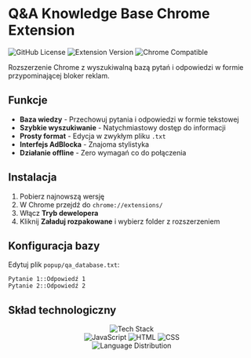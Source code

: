 # Q&A Knowledge Base Chrome Extension

![GitHub License](https://img.shields.io/badge/license-MIT-blue.svg)
![Extension Version](https://img.shields.io/badge/version-2.0.0-green)
![Chrome Compatible](https://img.shields.io/badge/Chrome-compatible-brightgreen)

Rozszerzenie Chrome z wyszukiwalną bazą pytań i odpowiedzi w formie przypominającej bloker reklam.

## Funkcje

- **Baza wiedzy** - Przechowuj pytania i odpowiedzi w formie tekstowej
- **Szybkie wyszukiwanie** - Natychmiastowy dostęp do informacji
- **Prosty format** - Edycja w zwykłym pliku `.txt`
- **Interfejs AdBlocka** - Znajoma stylistyka
- **Działanie offline** - Zero wymagań co do połączenia

## Instalacja

1. Pobierz najnowszą wersję
2. W Chrome przejdź do `chrome://extensions/`
3. Włącz **Tryb dewelopera**
4. Kliknij **Załaduj rozpakowane** i wybierz folder z rozszerzeniem

## Konfiguracja bazy

Edytuj plik `popup/qa_database.txt`:

```plaintext
Pytanie 1::Odpowiedź 1
Pytanie 2::Odpowiedź 2
```
## Skład technologiczny

<div align="center">
  <img src="https://skillicons.dev/icons?i=js,html,css" alt="Tech Stack">
  
  <br>
  
  <img src="https://img.shields.io/badge/JavaScript-72.5%25-yellow?style=for-the-badge&logo=javascript" alt="JavaScript">
  <img src="https://img.shields.io/badge/HTML-16%25-orange?style=for-the-badge&logo=html5" alt="HTML">
  <img src="https://img.shields.io/badge/CSS-11.5%25-blue?style=for-the-badge&logo=css3" alt="CSS">
  
  <br>
  
  <!-- Alternatywnie możesz użyć wykresu kołowego -->
  <img src="https://quickchart.io/chart?c={type:'pie',data:{labels:['JavaScript','HTML','CSS'], datasets:[{data:[72.5,16,11.5]}]}}" alt="Language Distribution">
</div>
